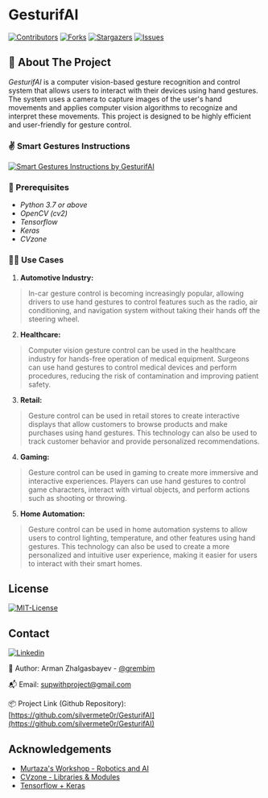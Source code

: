 # GesturifAI

<!-- PROJECT SHIELDS -->
[![Contributors][contributors-shield]][contributors-url] [![Forks][forks-shield]][forks-url] [![Stargazers][stars-shield]][stars-url] [![Issues][issues-shield]][issues-url]

<!-- ABOUT THE PROJECT -->
## 📝 About The Project
*GesturifAI* is a computer vision-based gesture recognition and control system that allows users to interact with their devices using hand gestures. The system uses a camera to capture images of the user's hand movements and applies computer vision algorithms to recognize and interpret these movements. This project is designed to be highly efficient and user-friendly for gesture control.

### ✌ Smart Gestures Instructions
[![Smart Gestures Instructions by GesturifAI][instructions-screenshot]](https://www.canva.com/design/DAFff3EAQJ0/XjP4m8_rXH-1acGX8KrEIA/edit?utm_content=DAFff3EAQJ0&utm_campaign=designshare&utm_medium=link2&utm_source=sharebutton)

### 🦾 Prerequisites
 - *Python 3.7 or above*
 - *OpenCV (cv2)*
 - *Tensorflow*
 - *Keras*
 - *CVzone*

### 💁‍♂️ Use Cases
1. **Automotive Industry:**
  > In-car gesture control is becoming increasingly popular, allowing drivers to use hand gestures to control features such as the radio, air conditioning, and navigation system without taking their hands off the steering wheel.

2. **Healthcare:** 
  > Computer vision gesture control can be used in the healthcare industry for hands-free operation of medical equipment. Surgeons can use hand gestures to control medical devices and perform procedures, reducing the risk of contamination and improving patient safety.

3. **Retail:**
  > Gesture control can be used in retail stores to create interactive displays that allow customers to browse products and make purchases using hand gestures. This technology can also be used to track customer behavior and provide personalized recommendations.

4. **Gaming:**
  > Gesture control can be used in gaming to create more immersive and interactive experiences. Players can use hand gestures to control game characters, interact with virtual objects, and perform actions such as shooting or throwing.

5. **Home Automation:** 
  > Gesture control can be used in home automation systems to allow users to control lighting, temperature, and other features using hand gestures. This technology can also be used to create a more personalized and intuitive user experience, making it easier for users to interact with their smart homes.
 
<!-- LICENSE -->
## License

[![MIT-License][license-shield]][license-url]

<!-- CONTACT -->
## Contact
[![Linkedin][linkedin-shield]][linkedin-url]

🧐 Author: Arman Zhalgasbayev - [@grembim](https://www.instagram.com/grembim/)

📬 Email: supwithproject@gmail.com

📦 Project Link (Github Repository): [https://github.com/silvermete0r/GesturifAI](https://github.com/silvermete0r/GesturifAI)


<!-- ACKNOWLEDGEMENTS -->
## Acknowledgements
 - [Murtaza's Workshop - Robotics and AI](https://www.youtube.com/@murtazasworkshop)
 - [CVzone - Libraries & Modules](https://www.computervision.zone/)
 - [Tensorflow + Keras](https://www.tensorflow.org/api_docs/python/tf/keras)


<!-- MARKDOWN LINKS & IMAGES -->
<!-- https://www.markdownguide.org/basic-syntax/#reference-style-links -->
[contributors-shield]: https://img.shields.io/github/contributors/silvermete0r/GesturifAI.svg?style=flat-square
[contributors-url]: https://github.com/silvermete0r/GesturifAI/graphs/contributors
[forks-shield]: https://img.shields.io/github/forks/silvermete0r/GesturifAI.svg?style=flat-square
[forks-url]: https://github.com/silvermete0r/GesturifAI/network/members
[stars-shield]: https://img.shields.io/github/stars/silvermete0r/GesturifAI.svg?style=flat-square
[stars-url]: https://github.com/silvermete0r/GesturifAI/stargazers
[issues-shield]: https://img.shields.io/github/issues/silvermete0r/GesturifAI.svg?style=flat-square
[issues-url]: https://github.com/silvermete0r/GesturifAI/issues
[license-shield]: https://img.shields.io/github/license/silvermete0r/GesturifAI.svg?style=flat-square
[license-url]: https://github.com/silvermete0r/GesturifAI/blob/ba884c1650b4b127c35d621d69b4107b3409225b/license
[linkedin-shield]: https://img.shields.io/badge/-LinkedIn-black.svg?style=flat-square&logo=linkedin&colorB=555
[linkedin-url]: https://www.linkedin.com/in/arman-zhalgasbayev/
[instructions-screenshot]: https://sun9-56.userapi.com/impg/XfrwjUgxhBiukE4pA2KG4gk8fdVmeBTTvzwk-w/4ydnGksMS2U.jpg?size=1280x720&quality=95&sign=de43f4e478716ee6b6c36de20fc449f8&type=album

